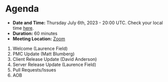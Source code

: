 # Agenda

* **Date and Time:** Thursday July 6th, 2023 - 20:00 UTC.  Check your local time [here](https://www.timeanddate.com/worldclock/converter.html?iso=20230706T200000&p1=791&p2=64&p3=179&p4=1440&p5=136&p6=309).
* **Duration:** 60 minutes
* **Meeting Location:** [Zoom](https://cern.zoom.us/j/67102900918?pwd=SmgvUmdndXR4eUxkQ0d4UUZET2dXdz09)

1. Welcome (Laurence Field) 
2. PMC Update (Matt Blumberg)
3. Client Release Update (David Anderson)
4. Server Release Update (Laurence Field) 
5. Pull Requests/Issues
6. AOB
